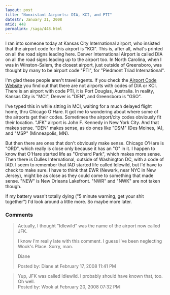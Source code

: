 ```yaml
---
layout: post
title: "Nonxistant Airports: DIA, KCI, and PTI"
datestr: January 31, 2008
mtid: 448
permalink: /saga/448.html
---
```


I ran into someone today at Kansas City International airport, who insisted that the airport code for this airport is "KCI".  This is, after all, what's printed on all the road signs leading here.  Denver International Airport is called DIA on all the road signs leading up to the airport too.  In North Carolina, when I was in Winston-Salem, the closest airport, just outside of Greensboro, was thought by many to be airport code "PTI", for "Piedmont Triad International".

I'm glad these people aren't travel agents.  If you check the <a href="http://www.airlinecodes.co.uk/">Airport Code Website</a> you find out that there are not airports with codes of DIA or KCI.  There is an airport with code PTI, it is Port Douglas, Australia.  In reality, Kansas City is "MCI", Denver is "DEN", and Greensboro is "GSO".

I've typed this in while sitting in MCI, waiting for a much delayed flight home, thru Chicago O'Hare.  It got me to wondering about where some of the airports get their codes.  Sometimes the airport/city codes obviously fit their location.  "JFK" airport is John F. Kennedy in New York City.  And that makes sense.  "DEN" makes sense, as do ones like "DSM" (Des Moines, IA), and "MSP" (Minneapolis, MN).

But then there are ones that don't obviously make sense.  Chicago O'Hare is "ORD", which really is close only because it has an "O" in it.  I happen to know that O'Hare started life as "Orchard Park", which makes more sense.  Then there is Dulles International, outside of Washington DC, with a code of IAD.  I seem to remember that IAD started life called Idlewild, but I'd have to check to make sure.  I have to think that EWR (Newark, near NYC in New Jersey), might be as close as they could come to something that made sense.  "NEW" is New Orleans Lakefront.  "NWR" and "NWK" are not taken though.

If my battery wasn't totally dying ("5 minute warning, get your shit together") I'd look around a little more.  So maybe more later.

### Comments

<blockquote>
Actually, I thought "Idlewild" was the name of the airport now called JFK.

I know I'm really late with this comment. I guess I've been neglecting Wook's Place. Sorry, man.

Diane
<div class="comment-meta">Posted by: Diane at February 17, 2008 11:41 PM</div> </blockquote>

<blockquote>
Yup, JFK was called Idlewild.  I probably should have known that, too.  Oh well.
<div class="comment-meta">Posted by: Wook at February 20, 2008 07:32 PM</div> </blockquote>

